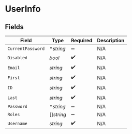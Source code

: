 # UserInfo


## Fields

| Field              | Type               | Required           | Description        |
| ------------------ | ------------------ | ------------------ | ------------------ |
| `CurrentPassword`  | **string*          | :heavy_minus_sign: | N/A                |
| `Disabled`         | *bool*             | :heavy_check_mark: | N/A                |
| `Email`            | *string*           | :heavy_check_mark: | N/A                |
| `First`            | *string*           | :heavy_check_mark: | N/A                |
| `ID`               | *string*           | :heavy_check_mark: | N/A                |
| `Last`             | *string*           | :heavy_check_mark: | N/A                |
| `Password`         | **string*          | :heavy_minus_sign: | N/A                |
| `Roles`            | []*string*         | :heavy_minus_sign: | N/A                |
| `Username`         | *string*           | :heavy_check_mark: | N/A                |